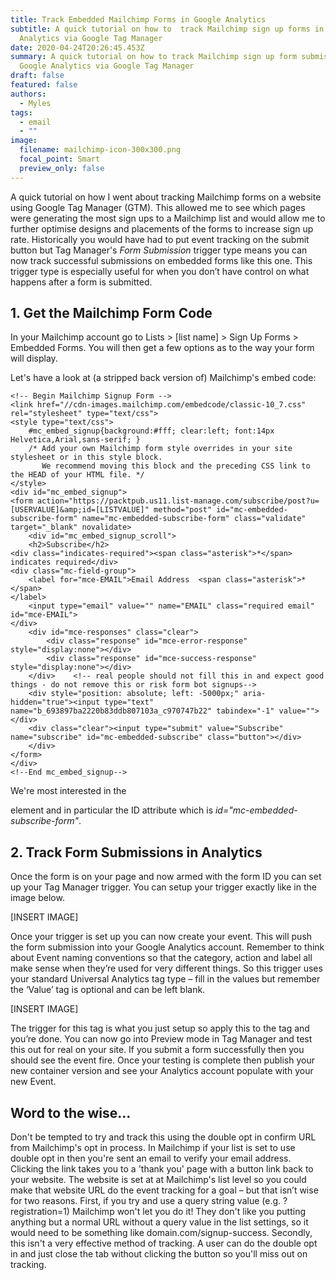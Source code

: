 ```yaml
---
title: Track Embedded Mailchimp Forms in Google Analytics
subtitle: A quick tutorial on how to  track Mailchimp sign up forms in Google
  Analytics via Google Tag Manager
date: 2020-04-24T20:26:45.453Z
summary: A quick tutorial on how to track Mailchimp sign up form submissions in
  Google Analytics via Google Tag Manager
draft: false
featured: false
authors:
  - Myles
tags:
  - email
  - ""
image:
  filename: mailchimp-icon-300x300.png
  focal_point: Smart
  preview_only: false
---
```

A quick tutorial on how I went about tracking Mailchimp forms on a website using Google Tag Manager (GTM). This allowed me to see which pages were generating the most sign ups to a Mailchimp list and would allow me to further optimise designs and placements of the forms to increase sign up rate. Historically you would have had to put event tracking on the submit button but Tag Manager's *Form Submission* trigger type means you can now track successful submissions on embedded forms like this one. This trigger type is especially useful for when you don’t have control on what happens after a form is submitted.

## 1. Get the Mailchimp Form Code

In your Mailchimp account go to Lists > \[list name] > Sign Up Forms > Embedded Forms. You will then get a few options as to the way your form will display.

Let's have a look at (a stripped back version of) Mailchimp's embed code:

```
<!-- Begin Mailchimp Signup Form -->
<link href="//cdn-images.mailchimp.com/embedcode/classic-10_7.css" rel="stylesheet" type="text/css">
<style type="text/css">
	#mc_embed_signup{background:#fff; clear:left; font:14px Helvetica,Arial,sans-serif; }
	/* Add your own Mailchimp form style overrides in your site stylesheet or in this style block.
	   We recommend moving this block and the preceding CSS link to the HEAD of your HTML file. */
</style>
<div id="mc_embed_signup">
<form action="https://packtpub.us11.list-manage.com/subscribe/post?u=[USERVALUE]&amp;id=[LISTVALUE]" method="post" id="mc-embedded-subscribe-form" name="mc-embedded-subscribe-form" class="validate" target="_blank" novalidate>
    <div id="mc_embed_signup_scroll">
	<h2>Subscribe</h2>
<div class="indicates-required"><span class="asterisk">*</span> indicates required</div>
<div class="mc-field-group">
	<label for="mce-EMAIL">Email Address  <span class="asterisk">*</span>
</label>
	<input type="email" value="" name="EMAIL" class="required email" id="mce-EMAIL">
</div>
	<div id="mce-responses" class="clear">
		<div class="response" id="mce-error-response" style="display:none"></div>
		<div class="response" id="mce-success-response" style="display:none"></div>
	</div>    <!-- real people should not fill this in and expect good things - do not remove this or risk form bot signups-->
    <div style="position: absolute; left: -5000px;" aria-hidden="true"><input type="text" name="b_693897ba2220b83ddb807103a_c970747b22" tabindex="-1" value=""></div>
    <div class="clear"><input type="submit" value="Subscribe" name="subscribe" id="mc-embedded-subscribe" class="button"></div>
    </div>
</form>
</div>
<!--End mc_embed_signup-->
```

We're most interested in the **<form>** element and in particular the ID attribute which is *id="mc-embedded-subscribe-form"*.

## 2. Track Form Submissions in Analytics

Once the form is on your page and now armed with the form ID you can set up your Tag Manager trigger. You can setup your trigger exactly like in the image below.

\[INSERT IMAGE]

Once your trigger is set up you can now create your event. This will push the form submission into your Google Analytics account. Remember to think about Event naming conventions so that the category, action and label all make sense when they’re used for very different things. So this trigger uses your standard Universal Analytics tag type – fill in the values but remember the ‘Value’ tag is optional and can be left blank.

\[INSERT IMAGE]

The trigger for this tag is what you just setup so apply this to the tag and you’re done. You can now go into Preview mode in Tag Manager and test this out for real on your site. If you submit a form successfully then you should see the event fire. Once your testing is complete then publish your new container version and see your Analytics account populate with your new Event.

## Word to the wise...

Don't be tempted to try and track this using the double opt in confirm URL from Mailchimp's opt in process. In Mailchimp if your list is set to use double opt in then you're sent an email to verify your email address. Clicking the link takes you to a 'thank you' page with a button link back to your website. The website is set at at Mailchimp's list level so you could make that website URL do the event tracking for a goal – but that isn’t wise for two reasons. First, if you try and use a query string value (e.g. ?registration=1) Mailchimp won't let you do it! They don't like you putting anything but a normal URL without a query value in the list settings, so it would need to be something like domain.com/signup-success. Secondly, this isn't a very effective method of tracking. A user can do the double opt in and just close the tab without clicking the button so you'll miss out on tracking.